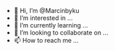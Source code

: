 - 👋 Hi, I’m @Marcinbyku
- 👀 I’m interested in ...
- 🌱 I’m currently learning ...
- 💞️ I’m looking to collaborate on ...
- 📫 How to reach me ...

<!---
Marcinbyku/Marcinbyku is a ✨ special ✨ repository because its `README.md` (this file) appears on your GitHub profile.
You can click the Preview link to take a look at your changes.
--->
